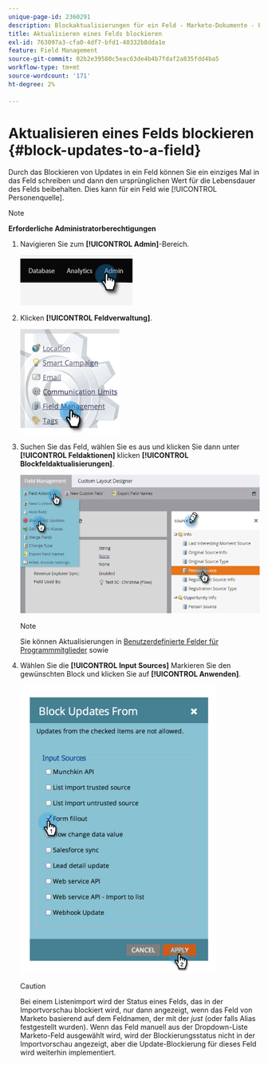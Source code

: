 ```yaml
---
unique-page-id: 2360291
description: Blockaktualisierungen für ein Feld - Marketo-Dokumente - Produktdokumentation
title: Aktualisieren eines Felds blockieren
exl-id: 763097a3-cfa0-4df7-bfd1-40332b8dda1e
feature: Field Management
source-git-commit: 02b2e39580c5eac63de4b4b7fdaf2a835fdd4ba5
workflow-type: tm+mt
source-wordcount: '171'
ht-degree: 2%

---
```


# Aktualisieren eines Felds blockieren {#block-updates-to-a-field}

Durch das Blockieren von Updates in ein Feld können Sie ein einziges Mal in das Feld schreiben und dann den ursprünglichen Wert für die Lebensdauer des Felds beibehalten. Dies kann für ein Feld wie [!UICONTROL Personenquelle].

>[!NOTE]
>
>**Erforderliche Administratorberechtigungen**

1. Navigieren Sie zum **[!UICONTROL Admin]**-Bereich.

   ![](assets/block-updates-to-a-field-1.png)

1. Klicken **[!UICONTROL Feldverwaltung]**.

   ![](assets/block-updates-to-a-field-2.png)

1. Suchen Sie das Feld, wählen Sie es aus und klicken Sie dann unter **[!UICONTROL Feldaktionen]** klicken **[!UICONTROL Blockfeldaktualisierungen]**.

   ![](assets/block-updates-to-a-field-3.png)

   >[!NOTE]
   >
   >Sie können Aktualisierungen in [Benutzerdefinierte Felder für Programmmitglieder](/help/marketo/product-docs/core-marketo-concepts/programs/working-with-programs/program-member-custom-fields.md) sowie

1. Wählen Sie die **[!UICONTROL Input Sources]** Markieren Sie den gewünschten Block und klicken Sie auf **[!UICONTROL Anwenden]**.

   ![](assets/block-updates-to-a-field-4.png)

   >[!CAUTION]
   >
   >Bei einem Listenimport wird der Status eines Felds, das in der Importvorschau blockiert wird, nur dann angezeigt, wenn das Feld von Marketo basierend auf dem Feldnamen, der mit der _just_ (oder falls Alias festgestellt wurden). Wenn das Feld manuell aus der Dropdown-Liste Marketo-Feld ausgewählt wird, wird der Blockierungsstatus nicht in der Importvorschau angezeigt, aber die Update-Blockierung für dieses Feld wird weiterhin implementiert.
